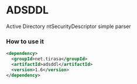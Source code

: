 # ADSDDL
Active Directory ntSecurityDescriptor simple parser

### How to use it

```xml
<dependency>
  <groupId>net.tirasa</groupId>
  <artifactId>adsddl</artifactId>
  <version>1.6</version>
</dependency>
```
